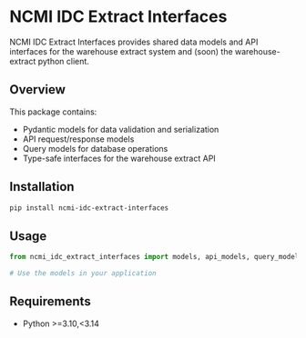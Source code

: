 # NCMI IDC Extract Interfaces

NCMI IDC Extract Interfaces provides shared data models and API interfaces for the warehouse extract system and (soon) the warehouse-extract python client.

## Overview

This package contains:
- Pydantic models for data validation and serialization
- API request/response models
- Query models for database operations
- Type-safe interfaces for the warehouse extract API


## Installation

```bash
pip install ncmi-idc-extract-interfaces
```

## Usage

```python
from ncmi_idc_extract_interfaces import models, api_models, query_models

# Use the models in your application
```

## Requirements

- Python >=3.10,<3.14